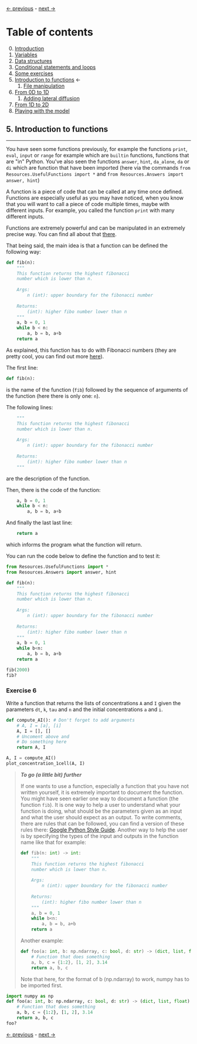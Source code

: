 [&larr; previous](4-Some-Exercises.md) - [next &rarr;](5-1-File-manipulation.md)

# Table of contents
0. [Introduction](0-Introduction.md)
1. [Variables](1-Variables.md)
2. [Data structures](2-Data-Structures.md)
3. [Conditional statements and loops](3-Conditional-Statements-Loops.md)
4. [Some exercises](4-Some-Exercises.md)
5. [Introduction to functions](5-0-Introduction-function.md) &larr;
    1. [File manipulation](5-1-File-manipulation.md)
6. [From 0D to 1D](6-1-From-0D-to-1D.md)
    1. [Adding lateral diffusion](6-2-Adding-lateral-diffusion.md)
7. [From 1D to 2D](7-From-1D-to-2D.md)
8. [Playing with the model](8-Playing-with-the-model.md)

## 5. Introduction to functions
---
You have seen some functions previously, for example the functions `print`, `eval`, `input` or `range` for example which are `builtin` functions, functions that are "in" Python. You've also seen the functions `answer`, `hint`, `da_alone`, `da` or `di` which are function that have been imported (here via the commands `from Resources.UsefulFunctions import *` and `from Resources.Answers import answer, hint`)

A function is a piece of code that can be called at any time once defined. Functions are especially useful as you may have noticed, when you know that you will want to call a piece of code multiple times, maybe with different inputs. For example, you called the function `print` with many different inputs.

Functions are extremely powerful and can be manipulated in an extremely precise way. You can find all about that [there](https://docs.python.org/3/tutorial/controlflow.html#defining-functions).

That being said, the main idea is that a function can be defined the following way:
```python
def fib(n):
    """
    This function returns the highest fibonacci
    number which is lower than n.
    
    Args:
        n (int): upper boundary for the fibonacci number
    
    Returns:
        (int): higher fibo number lower than n
    """
    a, b = 0, 1
    while b < n:
        a, b = b, a+b
    return a
```
As explained, this function has to do with Fibonacci numbers (they are pretty cool, you can find out more [here](https://en.wikipedia.org/wiki/Fibonacci_number)).

The first line:
```python
def fib(n):
```
is the name of the function (`fib`) followed by the sequence of arguments of the function (here there is only one: `n`).

The following lines:
```python
    """
    This function returns the highest fibonacci
    number which is lower than n.
    
    Args:
        n (int): upper boundary for the fibonacci number
    
    Returns:
        (int): higher fibo number lower than n
    """
```
are the description of the function.

Then, there is the code of the function:
```python
    a, b = 0, 1
    while b < n:
        a, b = b, a+b
```

And finally the last last line:
```python
    return a
```
which informs the program what the function will return.

You can run the code below to define the function and to test it:


```python
from Resources.UsefulFunctions import *
from Resources.Answers import answer, hint
```


```python
def fib(n):
    """
    This function returns the highest fibonacci
    number which is lower than n.
    
    Args:
        n (int): upper boundary for the fibonacci number
    
    Returns:
        (int): higher fibo number lower than n
    """
    a, b = 0, 1
    while b<n:
        a, b = b, a+b
    return a

fib(2000)
fib?
```

### Exercise 6
Write a function that returns the lists of concentrations `A` and `I` given the parameters `dt`, `k`, `tau` and `n` and the initial concentrations `a` and `i`.


```python
def compute_AI(): # Don't forget to add arguments
    # A, I = [a], [i] 
    A, I = [], []
    # Uncoment above and
    # Do something here
    return A, I

A, I = compute_AI()
plot_concentration_1cell(A, I)
```

> __*To go (a little bit) further*__
>
> If one wants to use a function, especially a function that you have not written yourself, it is extremely important to document the function.
> You might have seen earlier one way to document a function (the function `fib`).
> It is one way to help a user to understand what your function is doing, what should be the parameters given as an input and what the user should expect as an output.
> To write comments, there are rules that can be followed, you can find a version of these rules there: [Google Python Style Guide](https://google.github.io/styleguide/pyguide.html#38-comments-and-docstrings).
> Another way to help the user is by specifying the types of the input and outputs in the function name like that for example:
> ```python
> def fib(n: int) -> int:
>     """
>     This function returns the highest fibonacci
>     number which is lower than n.
>     
>     Args:
>         n (int): upper boundary for the fibonacci number
>     
>     Returns:
>         (int): higher fibo number lower than n
>     """
>     a, b = 0, 1
>     while b<n:
>         a, b = b, a+b
>     return a
> ```
> Another example:
> ```python
> def foo(a: int, b: np.ndarray, c: bool, d: str) -> (dict, list, float):
>     # Function that does something
>     a, b, c = {1:2}, [1, 2], 3.14
>     return a, b, c
> ```
> Note that here, for the format of b (np.ndarray) to work, numpy has to be imported first.


```python
import numpy as np
def foo(a: int, b: np.ndarray, c: bool, d: str) -> (dict, list, float):
    # Function that does something
    a, b, c = {1:2}, [1, 2], 3.14
    return a, b, c
foo?
```

[&larr; previous](4-Some-Exercises.md) - [next &rarr;](5-1-File-manipulation.md)